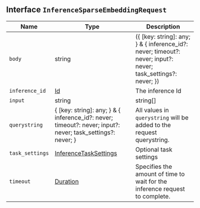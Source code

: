 ## Interface `InferenceSparseEmbeddingRequest`

| Name | Type | Description |
| - | - | - |
| `body` | string | ({ [key: string]: any; } & { inference_id?: never; timeout?: never; input?: never; task_settings?: never; }) | All values in `body` will be added to the request body. |
| `inference_id` | [Id](./Id.md) | The inference Id |
| `input` | string | string[] | Inference input. Either a string or an array of strings. |
| `querystring` | { [key: string]: any; } & { inference_id?: never; timeout?: never; input?: never; task_settings?: never; } | All values in `querystring` will be added to the request querystring. |
| `task_settings` | [InferenceTaskSettings](./InferenceTaskSettings.md) | Optional task settings |
| `timeout` | [Duration](./Duration.md) | Specifies the amount of time to wait for the inference request to complete. |
